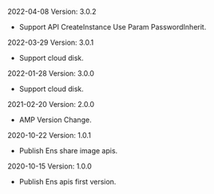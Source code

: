 2022-04-08 Version: 3.0.2
- Support API CreateInstance Use Param PasswordInherit.

2022-03-29 Version: 3.0.1
- Support cloud disk.

2022-01-28 Version: 3.0.0
- Support cloud disk.

2021-02-20 Version: 2.0.0
- AMP Version Change.

2020-10-22 Version: 1.0.1
- Publish Ens share image apis.

2020-10-15 Version: 1.0.0
- Publish Ens apis first version.

